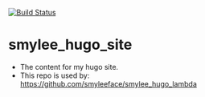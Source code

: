 [![Build Status](https://travis-ci.org/smyleeface/smylee_hugo_site.svg?branch=master)](https://travis-ci.org/smyleeface/smylee_hugo_site)

# smylee_hugo_site

* The content for my hugo site.
* This repo is used by: https://github.com/smyleeface/smylee_hugo_lambda
